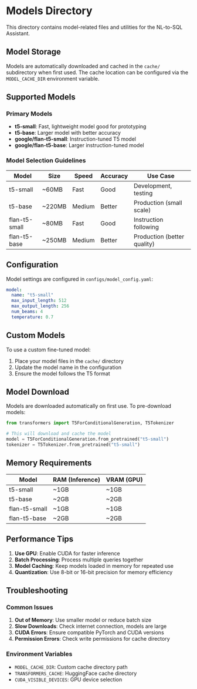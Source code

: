 # Models Directory

This directory contains model-related files and utilities for the NL-to-SQL Assistant.

## Model Storage

Models are automatically downloaded and cached in the `cache/` subdirectory when first used. The cache location can be configured via the `MODEL_CACHE_DIR` environment variable.

## Supported Models

### Primary Models
- **t5-small**: Fast, lightweight model good for prototyping
- **t5-base**: Larger model with better accuracy
- **google/flan-t5-small**: Instruction-tuned T5 model
- **google/flan-t5-base**: Larger instruction-tuned model

### Model Selection Guidelines

| Model | Size | Speed | Accuracy | Use Case |
|-------|------|-------|----------|----------|
| t5-small | ~60MB | Fast | Good | Development, testing |
| t5-base | ~220MB | Medium | Better | Production (small scale) |
| flan-t5-small | ~80MB | Fast | Good | Instruction following |
| flan-t5-base | ~250MB | Medium | Better | Production (better quality) |

## Configuration

Model settings are configured in `configs/model_config.yaml`:

```yaml
model:
  name: "t5-small"
  max_input_length: 512
  max_output_length: 256
  num_beams: 4
  temperature: 0.7
```

## Custom Models

To use a custom fine-tuned model:

1. Place your model files in the `cache/` directory
2. Update the model name in the configuration
3. Ensure the model follows the T5 format

## Model Download

Models are downloaded automatically on first use. To pre-download models:

```python
from transformers import T5ForConditionalGeneration, T5Tokenizer

# This will download and cache the model
model = T5ForConditionalGeneration.from_pretrained("t5-small")
tokenizer = T5Tokenizer.from_pretrained("t5-small")
```

## Memory Requirements

| Model | RAM (Inference) | VRAM (GPU) |
|-------|----------------|------------|
| t5-small | ~1GB | ~1GB |
| t5-base | ~2GB | ~2GB |
| flan-t5-small | ~1GB | ~1GB |
| flan-t5-base | ~2GB | ~2GB |

## Performance Tips

1. **Use GPU**: Enable CUDA for faster inference
2. **Batch Processing**: Process multiple queries together
3. **Model Caching**: Keep models loaded in memory for repeated use
4. **Quantization**: Use 8-bit or 16-bit precision for memory efficiency

## Troubleshooting

### Common Issues

1. **Out of Memory**: Use smaller model or reduce batch size
2. **Slow Downloads**: Check internet connection, models are large
3. **CUDA Errors**: Ensure compatible PyTorch and CUDA versions
4. **Permission Errors**: Check write permissions for cache directory

### Environment Variables

- `MODEL_CACHE_DIR`: Custom cache directory path
- `TRANSFORMERS_CACHE`: HuggingFace cache directory
- `CUDA_VISIBLE_DEVICES`: GPU device selection
